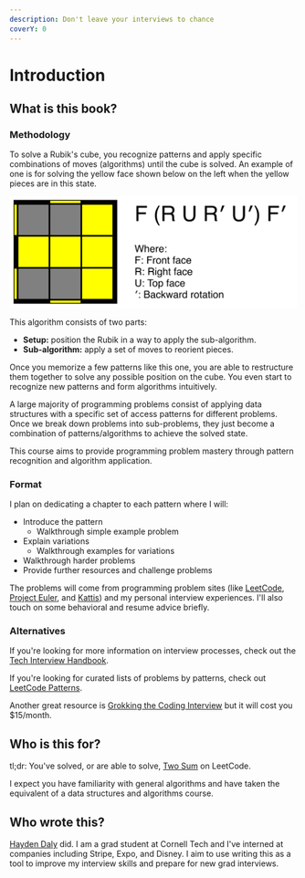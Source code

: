 ```yaml
---
description: Don't leave your interviews to chance
coverY: 0
---
```


# Introduction

## What is this book?

### Methodology

To solve a Rubik's cube, you recognize patterns and apply specific combinations of moves (algorithms) until the cube is solved. An example of one is for solving the yellow face shown below on the left when the yellow pieces are in this state.

![Rubik's Cube OLL T Algorithm](.gitbook/assets/OLL.png)

This algorithm consists of two parts:

* **Setup:** position the Rubik in a way to apply the sub-algorithm.
* **Sub-algorithm:** apply a set of moves to reorient pieces.

Once you memorize a few patterns like this one, you are able to restructure them together to solve any possible position on the cube. You even start to recognize new patterns and form algorithms intuitively.

A large majority of programming problems consist of applying data structures with a specific set of access patterns for different problems. Once we break down problems into sub-problems, they just become a combination of patterns/algorithms to achieve the solved state.

This course aims to provide programming problem mastery through pattern recognition and algorithm application.

### Format

I plan on dedicating a chapter to each pattern where I will:

* Introduce the pattern
  * Walkthrough simple example problem
* Explain variations
  * Walkthrough examples for variations
* Walkthrough harder problems
* Provide further resources and challenge problems

The problems will come from programming problem sites (like [LeetCode](https://leetcode.com), [Project Euler](https://projecteuler.net), and [Kattis](https://open.kattis.com)) and my personal interview experiences. I'll also touch on some behavioral and resume advice briefly.

### Alternatives

If you're looking for more information on interview processes, check out the [Tech Interview Handbook](https://techinterviewhandbook.org).

If you're looking for curated lists of problems by patterns, check out [LeetCode Patterns](https://seanprashad.com/leetcode-patterns/).

Another great resource is [Grokking the Coding Interview](https://www.educative.io/courses/grokking-the-coding-interview) but it will cost you $15/month.

## Who is this for?

tl;dr: You've solved, or are able to solve, [Two Sum](https://leetcode.com/problems/two-sum/) on LeetCode.

I expect you have familiarity with general algorithms and have taken the equivalent of a data structures and algorithms course.

## Who wrote this?

[Hayden Daly](https://hcdaly.dev) did. I am a grad student at Cornell Tech and I've interned at companies including Stripe, Expo, and Disney. I aim to use writing this as a tool to improve my interview skills and prepare for new grad interviews.
